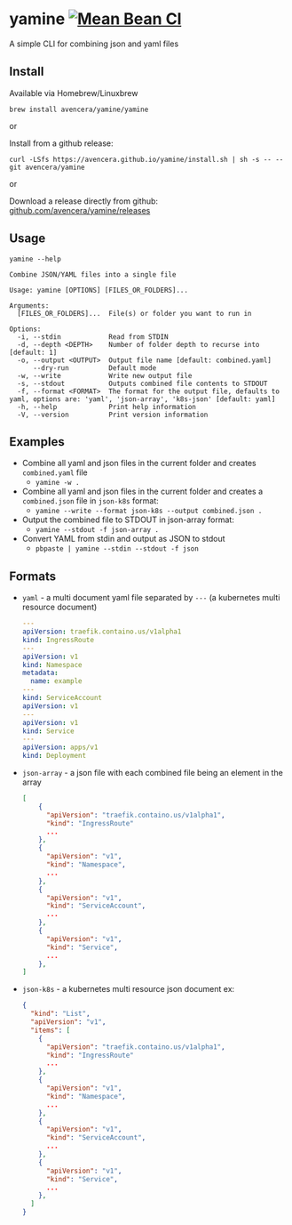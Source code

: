 # yamine [![Mean Bean CI](https://github.com/avencera/yamine/workflows/Mean%20Bean%20CI/badge.svg)](https://github.com/avencera/yamine/actions?query=workflow%3A%22Mean+Bean+CI%22)

A simple CLI for combining json and yaml files

## Install

Available via Homebrew/Linuxbrew

`brew install avencera/yamine/yamine`

or

Install from a github release:

`curl -LSfs https://avencera.github.io/yamine/install.sh | sh -s -- --git avencera/yamine`

or

Download a release directly from github: [github.com/avencera/yamine/releases](https://github.com/avencera/yamine/releases)

## Usage

`yamine --help`

```
Combine JSON/YAML files into a single file

Usage: yamine [OPTIONS] [FILES_OR_FOLDERS]...

Arguments:
  [FILES_OR_FOLDERS]...  File(s) or folder you want to run in

Options:
  -i, --stdin            Read from STDIN
  -d, --depth <DEPTH>    Number of folder depth to recurse into [default: 1]
  -o, --output <OUTPUT>  Output file name [default: combined.yaml]
      --dry-run          Default mode
  -w, --write            Write new output file
  -s, --stdout           Outputs combined file contents to STDOUT
  -f, --format <FORMAT>  The format for the output file, defaults to yaml, options are: 'yaml', 'json-array', 'k8s-json' [default: yaml]
  -h, --help             Print help information
  -V, --version          Print version information
```

## Examples

- Combine all yaml and json files in the current folder and creates `combined.yaml` file
  - `yamine -w .`
- Combine all yaml and json files in the current folder and creates a `combined.json` file in `json-k8s` format:
  - `yamine --write --format json-k8s --output combined.json .`
- Output the combined file to STDOUT in json-array format:
  - `yamine --stdout -f json-array .`
- Convert YAML from stdin and output as JSON to stdout
  - `pbpaste | yamine --stdin --stdout -f json`

## Formats

- `yaml` - a multi document yaml file separated by `---` (a kubernetes multi resource document)

  ```yaml
  ---
  apiVersion: traefik.containo.us/v1alpha1
  kind: IngressRoute
  ---
  apiVersion: v1
  kind: Namespace
  metadata:
    name: example
  ---
  kind: ServiceAccount
  apiVersion: v1
  ---
  apiVersion: v1
  kind: Service
  ---
  apiVersion: apps/v1
  kind: Deployment
  ```

- `json-array` - a json file with each combined file being an element in the array

  ```json
  [
      {
        "apiVersion": "traefik.containo.us/v1alpha1",
        "kind": "IngressRoute"
        ...
      },
      {
        "apiVersion": "v1",
        "kind": "Namespace",
        ...
      },
      {
        "apiVersion": "v1",
        "kind": "ServiceAccount",
        ...
      },
      {
        "apiVersion": "v1",
        "kind": "Service",
        ...
      },
  ]
  ```

- `json-k8s` - a kubernetes multi resource json document ex:

  ```json
  {
    "kind": "List",
    "apiVersion": "v1",
    "items": [
      {
        "apiVersion": "traefik.containo.us/v1alpha1",
        "kind": "IngressRoute"
        ...
      },
      {
        "apiVersion": "v1",
        "kind": "Namespace",
        ...
      },
      {
        "apiVersion": "v1",
        "kind": "ServiceAccount",
        ...
      },
      {
        "apiVersion": "v1",
        "kind": "Service",
        ...
      },
    ]
  }
  ```
